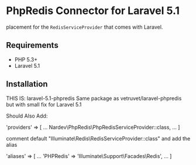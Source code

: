 PhpRedis Connector for Laravel 5.1
==============================

placement for the `RedisServiceProvider` that comes with Laravel.

Requirements
------------

 - PHP 5.3+
 - Laravel 5.1

Installation
-------------

THIS IS:
laravel-5.1-phpredis
Same package as vetruvet/laravel-phpredis but with small fix for Laravel 5.1

Should Also Add:



'providers' => [
...
	Nardev\PhpRedis\PhpRedisServiceProvider::class,
...
]

comment default "Illuminate\Redis\RedisServiceProvider::class" and add the alias


'aliases' => [
...
        'PHPRedis'  => 'Illuminate\Support\Facades\Redis',
...
]



